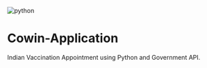 ![python](https://user-images.githubusercontent.com/94203408/172699444-e83cfd55-3cc7-4ddd-9e03-30ea545f289b.png) 
# Cowin-Application
Indian Vaccination Appointment using Python and Government API.
